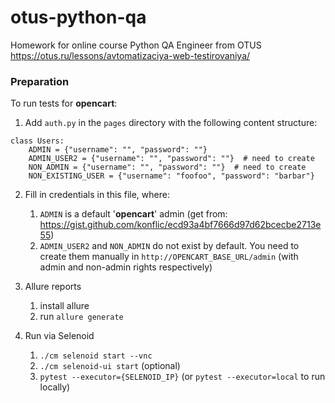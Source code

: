 # otus-python-qa
Homework for online course Python QA Engineer from OTUS
https://otus.ru/lessons/avtomatizaciya-web-testirovaniya/


### Preparation
To run tests for **opencart**:
1. Add `auth.py` in the `pages` directory with the following content structure:

```
class Users:
    ADMIN = {"username": "", "password": ""}
    ADMIN_USER2 = {"username": "", "password": ""}  # need to create
    NON_ADMIN = {"username": "", "password": ""}  # need to create
    NON_EXISTING_USER = {"username": "foofoo", "password": "barbar"}
```

2. Fill in credentials in this file, where:
   1. `ADMIN` is a default '**opencart**' admin (get
      from: https://gist.github.com/konflic/ecd93a4bf7666d97d62bcecbe2713e55)
   2. `ADMIN_USER2` and `NON_ADMIN` do not exist by default. You need to create them manually
      in `http://OPENCART_BASE_URL/admin` (with admin and non-admin rights respectively)

3. Allure reports
   1. install allure
   2. run `allure generate`

4. Run via Selenoid
   1. `./cm selenoid start --vnc`
   2. `./cm selenoid-ui start` (optional)
   3. `pytest --executor={SELENOID_IP}` (or `pytest --executor=local` to run locally) 
